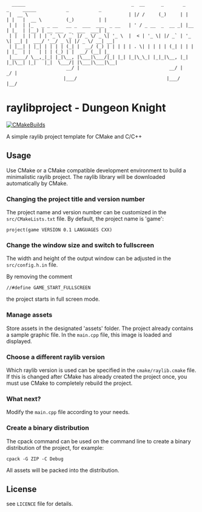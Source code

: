 ```
  _____                                       _  __      _       _     _     _____           _           _   
 |  __ \                                     | |/ /     (_)     | |   | |   |  __ \         (_)         | |  
 | |  | |_   _ _ __   __ _  ___  ___  _ __   | ' / _ __  _  __ _| |__ | |_  | |__) | __ ___  _  ___  ___| |_ 
 | |  | | | | | '_ \ / _` |/ _ \/ _ \| '_ \  |  < | '_ \| |/ _` | '_ \| __| |  ___/ '__/ _ \| |/ _ \/ __| __|
 | |__| | |_| | | | | (_| |  __/ (_) | | | | | . \| | | | | (_| | | | | |_  | |   | | | (_) | |  __/ (__| |_ 
 |_____/ \__,_|_| |_|\__, |\___|\___/|_| |_| |_|\_\_| |_|_|\__, |_| |_|\__| |_|   |_|  \___/| |\___|\___|\__|
                      __/ |                                 __/ |                          _/ |              
                     |___/                                 |___/                          |__/               
```

# raylibproject - Dungeon Knight

[![CMakeBuilds](https://github.com/chfhhd/raylibstarter-minimal/actions/workflows/cmake.yml/badge.svg)](https://github.com/chfhhd/raylibstarter/actions/workflows/cmake.yml)

A simple raylib project template for CMake and C/C++

## Usage

Use CMake or a CMake compatible development environment to build a minimalistic raylib project. The raylib library will be downloaded automatically by CMake.

### Changing the project title and version number

The project name and version number can be customized in the `src/CMakeLists.txt` file. By default, the project name is 'game':

```
project(game VERSION 0.1 LANGUAGES CXX)
```

### Change the window size and switch to fullscreen

The width and height of the output window can be adjusted in the `src/config.h.in` file.

By removing the comment

```
//#define GAME_START_FULLSCREEN
```

the project starts in full screen mode.

### Manage assets

Store assets in the designated 'assets' folder. The project already contains a sample graphic file. In the `main.cpp` file, this image is loaded and displayed.

### Choose a different raylib version

Which raylib version is used can be specified in the `cmake/raylib.cmake` file. If this is changed after CMake has already created the project once, you must use CMake to completely rebuild the project.

### What next?

Modify the `main.cpp` file according to your needs.

### Create a binary distribution

The cpack command can be used on the command line to create a binary distribution of the project, for example:

```
cpack -G ZIP -C Debug
```

All assets will be packed into the distribution.

## License

see `LICENCE` file for details.
